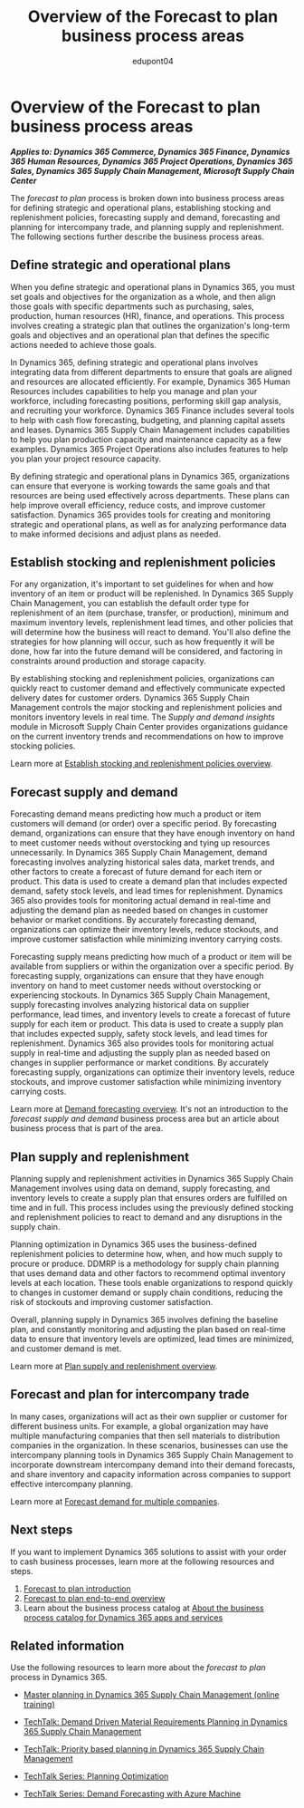 ﻿---
title: Overview of the Forecast to plan business process areas
description: Get an overview for each of the business process areas in the Forecast to plan end-to-end business process flow in Dynamics 365 solutions. Learn how you can establish and forecast supply and demand in Dynamics 365.
ms.date: 11/25/2024
ms.topic: conceptual
author: edupont04
ms.author: annekrupke
ms.reviewer: edupont
---

# Overview of the Forecast to plan business process areas

***Applies to: Dynamics 365 Commerce, Dynamics 365 Finance, Dynamics 365 Human Resources, Dynamics 365 Project Operations, Dynamics 365 Sales, Dynamics 365 Supply Chain Management, Microsoft Supply Chain Center***

The *forecast to plan* process is broken down into business process areas for defining strategic and operational plans, establishing stocking and replenishment policies, forecasting supply and demand, forecasting and planning for intercompany trade, and planning supply and replenishment. The following sections further describe the business process areas.

## Define strategic and operational plans

When you define strategic and operational plans in Dynamics 365, you must set goals and objectives for the organization as a whole, and then align those goals with specific departments such as purchasing, sales, production, human resources (HR), finance, and operations. This process involves creating a strategic plan that outlines the organization's long-term goals and objectives and an operational plan that defines the specific actions needed to achieve those goals.

In Dynamics 365, defining strategic and operational plans involves integrating data from different departments to ensure that goals are aligned and resources are allocated efficiently. For example,  Dynamics 365 Human Resources includes capabilities to help you manage and plan your workforce, including forecasting positions, performing skill gap analysis, and recruiting your workforce. Dynamics 365 Finance includes several tools to help with cash flow forecasting, budgeting, and planning capital assets and leases. Dynamics 365 Supply Chain Management includes capabilities to help you plan production capacity and maintenance capacity as a few examples. Dynamics 365 Project Operations also includes features to help you plan your project resource capacity.

By defining strategic and operational plans in Dynamics 365, organizations can ensure that everyone is working towards the same goals and that resources are being used effectively across departments. These plans can help improve overall efficiency, reduce costs, and improve customer satisfaction. Dynamics 365 provides tools for creating and monitoring strategic and operational plans, as well as for analyzing performance data to make informed decisions and adjust plans as needed.

## Establish stocking and replenishment policies

For any organization, it's important to set guidelines for when and how inventory of an item or product will be replenished. In Dynamics 365 Supply Chain Management, you can establish the default order type for replenishment of an item (purchase, transfer, or production), minimum and maximum inventory levels, replenishment lead times, and other policies that will determine how the business will react to demand. You'll also define the strategies for how planning will occur, such as how frequently it will be done, how far into the future demand will be considered, and factoring in constraints around production and storage capacity.

By establishing stocking and replenishment policies, organizations can quickly react to customer demand and effectively communicate expected delivery dates for customer orders. Dynamics 365 Supply Chain Management controls the major stocking and replenishment policies and monitors inventory levels in real time. The *Supply and demand insights* module in Microsoft Supply Chain Center provides organizations guidance on the current inventory trends and recommendations on how to improve stocking policies.  

Learn more at [Establish stocking and replenishment policies overview](forecast-to-plan-establish-stocking-replenishment-policies-overview.md).  

## Forecast supply and demand

Forecasting demand means predicting how much a product or item customers will demand (or order) over a specific period. By forecasting demand, organizations can ensure that they have enough inventory on hand to meet customer needs without overstocking and tying up resources unnecessarily. In Dynamics 365 Supply Chain Management, demand forecasting involves analyzing historical sales data, market trends, and other factors to create a forecast of future demand for each item or product. This data is used to create a demand plan that includes expected demand, safety stock levels, and lead times for replenishment. Dynamics 365 also provides tools for monitoring actual demand in real-time and adjusting the demand plan as needed based on changes in customer behavior or market conditions. By accurately forecasting demand, organizations can optimize their inventory levels, reduce stockouts, and improve customer satisfaction while minimizing inventory carrying costs.

Forecasting supply means predicting how much of a product or item will be available from suppliers or within the organization over a specific period. By forecasting supply, organizations can ensure that they have enough inventory on hand to meet customer needs without overstocking or experiencing stockouts. In Dynamics 365 Supply Chain Management, supply forecasting involves analyzing historical data on supplier performance, lead times, and inventory levels to create a forecast of future supply for each item or product. This data is used to create a supply plan that includes expected supply, safety stock levels, and lead times for replenishment. Dynamics 365 also provides tools for monitoring actual supply in real-time and adjusting the supply plan as needed based on changes in supplier performance or market conditions. By accurately forecasting supply, organizations can optimize their inventory levels, reduce stockouts, and improve customer satisfaction while minimizing inventory carrying costs.

Learn more at [Demand forecasting overview](forecast-to-plan-demand-forecasting-overview.md). It's not an introduction to the *forecast supply and demand* business process area but an article about  business process that is part of the area.  

## Plan supply and replenishment

Planning supply and replenishment activities in Dynamics 365 Supply Chain Management involves using data on demand, supply forecasting, and inventory levels to create a supply plan that ensures orders are fulfilled on time and in full. This process includes using the previously defined stocking and replenishment policies to react to demand and any disruptions in the supply chain.

Planning optimization in Dynamics 365 uses the business-defined replenishment policies to determine how, when, and how much supply to procure or produce. DDMRP is a methodology for supply chain planning that uses demand data and other factors to recommend optimal inventory levels at each location. These tools enable organizations to respond quickly to changes in customer demand or supply chain conditions, reducing the risk of stockouts and improving customer satisfaction.

Overall, planning supply in Dynamics 365 involves defining the baseline plan, and constantly monitoring and adjusting the plan based on real-time data to ensure that inventory levels are optimized, lead times are minimized, and customer demand is met.

Learn more at [Plan supply and replenishment overview](forecast-to-plan-supply-replenishment-overview.md).  

## Forecast and plan for intercompany trade

In many cases, organizations will act as their own supplier or customer for different business units. For example, a global organization may have multiple manufacturing companies that then sell materials to distribution companies in the organization. In these scenarios, businesses can use the intercompany planning tools in Dynamics 365 Supply Chain Management to incorporate downstream intercompany demand into their demand forecasts, and share inventory and capacity information across companies to support effective intercompany planning.  

Learn more at [Forecast demand for multiple companies](forecast-to-plan-manage-intercompany-forecast.md).

## Next steps

If you want to implement Dynamics 365 solutions to assist with your order to cash business processes, learn more at the following resources and steps.

1. [Forecast to plan introduction](forecast-to-plan-introduction.md)
2. [Forecast to plan end-to-end overview](forecast-to-plan-overview.md)
3. Learn about the business process catalog at [About the business process catalog for Dynamics 365 apps and services](about.md)  

## Related information

Use the following resources to learn more about the *forecast to plan* process in Dynamics 365.

- [Master planning in Dynamics 365 Supply Chain Management (online training)](/training/paths/master-planning-supply-chain-management/)

- [TechTalk: Demand Driven Material Requirements Planning in Dynamics 365 Supply Chain Management](https://community.dynamics.com/blogs/post/?postid=72ceafd4-72c4-4921-81f1-8535076d7be6)

- [TechTalk: Priority based planning in Dynamics 365 Supply Chain Management](https://community.dynamics.com/blogs/post/?postid=dcde88fa-9009-4adc-a2a6-514dd6a43bc9)

- [TechTalk Series: Planning Optimization](https://community.dynamics.com/blogs/post/?postid=c5f1bffe-a521-4904-aa69-4e40f7336fd7)

- [TechTalk Series: Demand Forecasting with Azure Machine](https://community.dynamics.com/blogs/post/?postid=be5e2cbb-373f-4167-9e57-8ccb97f97b84)

<!--## Tags
*Stakeholders:* Functional consultant, Business analyst, Planning stakeholders, Procurement stakeholders, Sales stakeholders, Production stakeholders, Inventory stakeholders

*Products:* Dynamics 365 Commerce, Dynamics 365 Finance, Dynamics 365 Human Resources, Dynamics 365 Project Operations, Dynamics 365 Sales, Dynamics 365 Supply Chain Management, Microsoft Supply Chain Center  
